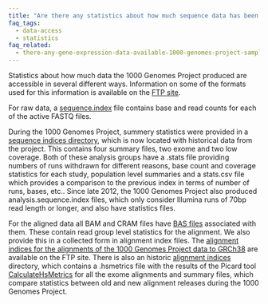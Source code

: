 ```yaml
---
title: "Are there any statistics about how much sequence data has been generated by the 1000 Genomes Project?"
faq_tags:
  - data-access
  - statistics
faq_related:
  - there-any-gene-expression-data-available-1000-genomes-project-samples
---
```

                    
Statistics about how much data the 1000 Genomes Project produced are accessible in several different ways. Information on some of the formats used for this information is available on the [FTP site](http://ftp.1000genomes.ebi.ac.uk/vol1/ftp/README_file_formats_and_descriptions.md).

For raw data, a [sequence.index](ftp://ftp.1000genomes.ebi.ac.uk/vol1/ftp/data_collections/1000_genomes_project/1000genomes.sequence.index) file contains base and read counts for each of the active FASTQ files.

During the 1000 Genomes Project, summery statistics were provided in a [sequence indices directory](http://ftp.1000genomes.ebi.ac.uk/vol1/ftp/historical_data/former_toplevel/sequence_indices/), which is now located with historical data from the project. This contains four summary files, two exome and two low coverage. Both of these analysis groups have a .stats file providing numbers of runs withdrawn for different reasons, base count and coverage statistics for each study, population level summaries and a stats.csv file which provides a comparison to the previous index in terms of number of runs, bases, etc.. Since late 2012, the 1000 Genomes Project also produced analysis.sequence.index files, which only consider Illumina runs of 70bp read length or longer, and also have statistics files.

For the aligned data all BAM and CRAM files have [BAS files](http://www.1000genomes.org/faq/what-bas-file) associated with them.  These contain read group level statistics for the alignment. We also provide this in a collected form in alignment index files. The [alignment indices for the alignments of the 1000 Genomes Project data to GRCh38](http://ftp.1000genomes.ebi.ac.uk/vol1/ftp/data_collections/1000_genomes_project/) are available on the FTP site. There is also an historic [alignment indices](http://ftp.1000genomes.ebi.ac.uk/vol1/ftp/historical_data/former_toplevel/alignment_indices/) directory, which contains a .hsmetrics file with the results of the Picard tool [CalculateHsMetrics](http://picard.sourceforge.net/command-line-overview.shtml#CalculateHsMetrics) for all the exome alignments and summary files, which compare statistics between old and new alignment releases during the 1000 Genomes Project.
